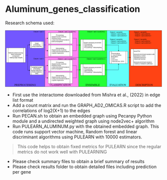 # Aluminum_genes_classification
Research schema used: 

![Code schema](https://raw.githubusercontent.com/ccsosa/Aluminum_genes_classification/master/DIAGRAM.png)



- First use the interactome downloaded from Mishra et al., (2022) in edge list format
- Add a count matrix and run the GRAPH_AD2_OMICAS.R script to add the correlations of log2(X+1) to the edges
- Run PECAN.sh to obtain an embedded graph using Pecanpy Python module and a undirected weighted graph using node2vec+ algorithm
- Run PULEARN_ALUMINUM.py with the obtained embedded graph. This code runs support vector machine, Random forest and linear discriminant algorithms using PULEARN with 10000 estimators. 
> This code helps to obtain fixed metrics for PULEARN since the regular metrics do not work well with PULEARNING

- Please check summary files to obtain a brief summary of results
- Please check results folder to obtain detailed files including prediction per gene
